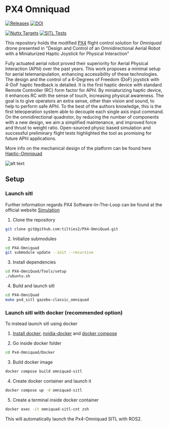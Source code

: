 # PX4 Omniquad

[![Releases](https://img.shields.io/github/release/PX4/PX4-Autopilot.svg)](https://github.com/PX4/PX4-Autopilot/releases) [![DOI](https://zenodo.org/badge/22634/PX4/PX4-Autopilot.svg)](https://zenodo.org/badge/latestdoi/22634/PX4/PX4-Autopilot)

[![Nuttx Targets](https://github.com/PX4/PX4-Autopilot/workflows/Nuttx%20Targets/badge.svg)](https://github.com/PX4/PX4-Autopilot/actions?query=workflow%3A%22Nuttx+Targets%22?branch=master) [![SITL Tests](https://github.com/PX4/PX4-Autopilot/workflows/SITL%20Tests/badge.svg?branch=master)](https://github.com/PX4/PX4-Autopilot/actions?query=workflow%3A%22SITL+Tests%22)


This repository holds the modified [PX4](http://px4.io) flight control solution for *Omniquad* drone
presented in "Design and Control of an Omnidirectional Aerial Robot with a Miniaturized Haptic Joystick for Physical Interaction"

Fully actuated aerial robot proved their superiority for Aerial Physical Interaction (APhI) over the past years. This work proposes a minimal setup for aerial telemanipulation, enhancing accessibility of these technologies. The design and the control of a 6-Degrees of Freedom (DoF) joystick with 4-DoF haptic feedback is detailed. It is the first haptic device with standard Remote Controller (RC) form factor for APhI. By miniaturizing haptic device, it enhances RC with the sense of touch, increasing physical awareness. The goal is to give operators an extra sense, other than vision and sound, to help to perform safe APhI. To the best of the authors knowledge, this is the first teleoperation system able to decouple each single axis input command. On the omnidirectional quadrotor, by reducing the number of components with a new design,
we aim a simplified maintenance, and improved force and thrust to weight ratio. Open-sourced physic based simulation and successful preliminary flight tests highlighted the tool as promising for future APhI applications.

More info on the mechanical design of the platform can be found here [Haptic-Omniquad](https://github.com/tilties2/Haptic-OmniQuad.git)


![alt text](Media/omniquad_flying.GIF)

## Setup

### Launch sitl

Further information regards PX4 Software-In-The-Loop can be found at the official website [Simulation](https://docs.px4.io/v1.14/en/simulation/)

1. Clone the repository

```bash
git clone git@github.com:tilties2/PX4-OmniQuad.git
```

2. Initialize submodules

```bash
cd PX4-Omniquad
git submodule update --init --recursive
```

3. Install dependencies

```bash
cd PX4-OmniQuad/Tools/setup
./ubuntu.sh
```

4. Build and launch sitl

```bash
cd PX4-OmniQuad
make px4_sitl gazebo-classic_omniquad
```

### Launch sitl with docker (recommended option)

To instead launch sitl using docker

1. [Install docker](https://docs.docker.com/engine/install/ubuntu/), [nvidia-docker](https://docs.nvidia.com/datacenter/cloud-native/container-toolkit/latest/install-guide.html) and [docker compose](https://docs.docker.com/compose/)

2. Go inside docker folder

```bash
cd Px4-Omniquad/Docker
```

3. Build docker image

```bash
docker compose build omniquad-sitl
```

4. Create docker container and launch it

```bash
docker compose up -d omniquad-sitl
```

5. Create a terminal inside docker container

```bash
docker exec -it omniquad-sitl-cnt zsh
```

This will automatically launch the Px4-Omniquad SITL with ROS2.

